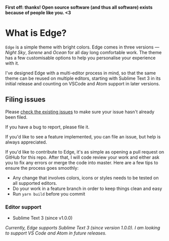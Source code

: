 **First off: thanks! Open source software (and thus all software) exists because of people like you. <3**

# What is Edge?

`Edge` is a simple theme with bright colors. Edge comes in three versions — *Night Sky*, *Serene* and *Ocean* for all day long comfortable work. The theme has a few customisable options to help you personalise your experience with it.

I've designed Edge with a multi-editor process in mind, so that the same theme can be reused on multiple editors, starting with Sublime Text 3 in its initial release and counting on VSCode and Atom support in later versions.

## Filing issues

Please [check the existing issues](https://github.com/tricinel/edge-theme/issues) to make sure your issue hasn't already been filed.

If you have a bug to report, please file it.

If you'd like to see a feature implemented, you can file an issue, but help is always appreciated.

If you'd like to contribute to Edge, it's as simple as opening a pull request on GitHub for this repo. After that, I will code review your work and either ask you to fix any errors or merge the code into master. Here are a few tips to ensure the process goes smoothly:

* Any change that involves colors, icons or styles needs to be tested on all supported editors.
* Do your work in a feature branch in order to keep things clean and easy
* Run `yarn build` before you commit

### Editor support

* Sublime Text 3 (since v1.0.0)

*Currently, Edge supports Sublime Text 3 (since version 1.0.0). I am looking to support VS Code and Atom in future releases.*
